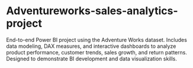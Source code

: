 # Adventureworks-sales-analytics-project
End-to-end Power BI project using the Adventure Works dataset. Includes data modeling, DAX measures, and interactive dashboards to analyze product performance, customer trends, sales growth, and return patterns. Designed to demonstrate BI development and data visualization skills.
